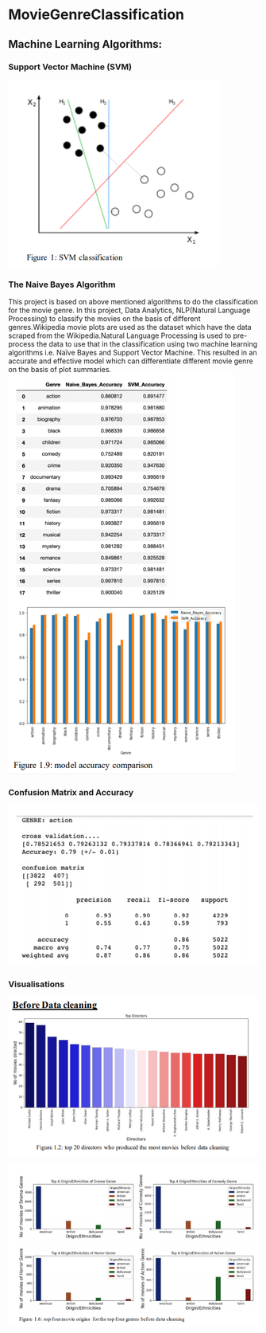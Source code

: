 # MovieGenreClassification
## Machine Learning Algorithms:
### Support Vector Machine (SVM)
![alt text](demo/SVM.PNG?raw=true)


### The Naive Bayes Algorithm
This project is based on above mentioned algorithms to do the classification for the movie genre.
In this project, Data Analytics, NLP(Natural Language Processing) to classify the movies on the basis of different genres.Wikipedia movie plots are used as the dataset which have the data scraped from the Wikipedia.Natural Language Processing is used to pre-process the data to use that in the classification using two machine learning algorithms i.e. Naïve Bayes and Support Vector Machine.
This resulted in an accurate and effective model which can differentiate different movie genre on the basis of plot summaries. 
![alt text](demo/Modelaccuracycomparison.PNG?raw=true)

### Confusion Matrix and Accuracy 
![alt text](demo/NaivebayesConfiusionMatrix.PNG?raw=true)

### Visualisations
![alt text](demo/Top20Directors.PNG?raw=true)

![alt text](demo/Top4Moviegenre.PNG?raw=true)
